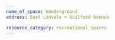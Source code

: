 ```yaml
---
name_of_space: Wonderground
address: East Lanvale + Guilford Avenue

resource_category: recreational_spaces
---
```

